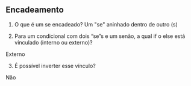 ## Encadeamento

1) O que é um se encadeado? Um "se"  aninhado dentro de  outro (s)

2) Para um condicional com dois “se”s e um senão, a qual if o else está vinculado (interno ou externo)?

Externo

3) É possível inverter esse vínculo?

Não
